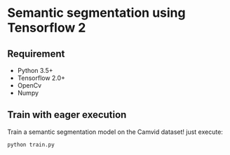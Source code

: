# Semantic segmentation using Tensorflow 2

## Requirement
* Python 3.5+
* Tensorflow 2.0+
* OpenCv
* Numpy


## Train with eager execution
Train a semantic segmentation model on the Camvid dataset! just execute:
```
python train.py
```
